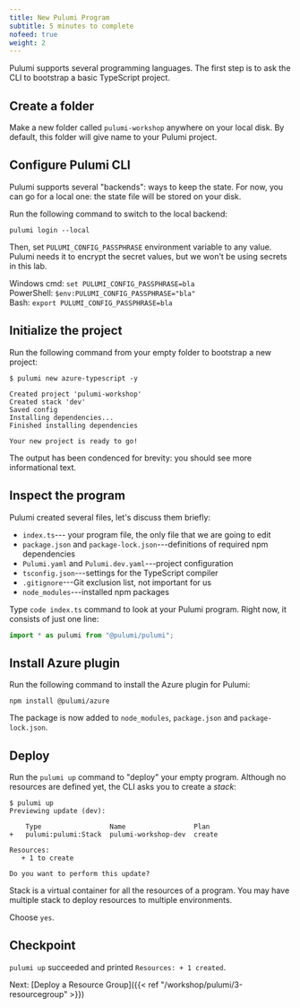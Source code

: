```yaml
---
title: New Pulumi Program
subtitle: 5 minutes to complete
nofeed: true
weight: 2
---
```


Pulumi supports several programming languages. The first step is to ask the CLI to bootstrap a basic TypeScript project.

## Create a folder

Make a new folder called `pulumi-workshop` anywhere on your local disk. By default, this folder will give name to your Pulumi project.

## Configure Pulumi CLI

Pulumi supports several "backends": ways to keep the state. For now, you can go for a local one: the state file will be stored on your disk.

Run the following command to switch to the local backend:

```
pulumi login --local
```

Then, set `PULUMI_CONFIG_PASSPHRASE` environment variable to any value. Pulumi needs it to encrypt the secret values, but we won't be using secrets in this lab.

Windows cmd: `set PULUMI_CONFIG_PASSPHRASE=bla` <br>PowerShell: `$env:PULUMI_CONFIG_PASSPHRASE="bla"` <br>Bash: `export PULUMI_CONFIG_PASSPHRASE=bla`

## Initialize the project

Run the following command from your empty folder to bootstrap a new project:

```
$ pulumi new azure-typescript -y

Created project 'pulumi-workshop'
Created stack 'dev'
Saved config
Installing dependencies...
Finished installing dependencies

Your new project is ready to go!
```

The output has been condenced for brevity: you should see more informational text.

## Inspect the program

Pulumi created several files, let's discuss them briefly:

- `index.ts`--- your program file, the only file that we are going to edit
- `package.json` and `package-lock.json`---definitions of required npm dependencies
- `Pulumi.yaml` and `Pulumi.dev.yaml`---project configuration
- `tsconfig.json`---settings for the TypeScript compiler
- `.gitignore`---Git exclusion list, not important for us
- `node_modules`---installed npm packages

Type `code index.ts` command to look at your Pulumi program. Right now, it consists of just one line:

``` ts
import * as pulumi from "@pulumi/pulumi";
```

## Install Azure plugin

Run the following command to install the Azure plugin for Pulumi:

```
npm install @pulumi/azure
```

The package is now added to `node_modules`, `package.json` and `package-lock.json`.

## Deploy

Run the `pulumi up` command to "deploy" your empty program. Although no resources are defined yet, the CLI asks you to create a *stack*:

```
$ pulumi up
Previewing update (dev):

    Type                 Name                 Plan
+   pulumi:pulumi:Stack  pulumi-workshop-dev  create

Resources:
   + 1 to create

Do you want to perform this update?
```

Stack is a virtual container for all the resources of a program. You may have multiple stack to deploy resources to multiple environments.

Choose `yes`.

## Checkpoint

`pulumi up` succeeded and printed `Resources: + 1 created`.

Next: [Deploy a Resource Group]({{< ref "/workshop/pulumi/3-resourcegroup" >}})